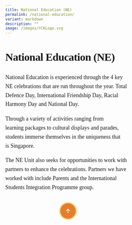 ```yaml
---
title: National Education (NE)
permalink: /national-education/
variant: markdown
description: ""
image: /images/YCKLogo.svg
---
```

<div class="yck-component">
    <div class="regular-flow">
        <article>
            <h2 id="ne">National Education (NE)</h2>
            <p>
                National Education is experienced through the 4 key NE celebrations that
                are run throughout the year. Total Defence Day, International Friendship
                Day, Racial Harmony Day and National Day.
            </p>
            <p>
                Through a variety of activities ranging from learning packages to
                cultural displays and parades, students immerse themselves in the
                uniqueness that is Singapore.
            </p>
            <p>
                The NE Unit also seeks for opportunities to work with partners to
                enhance the celebrations. Partners we have worked with include Parents
                and the International Students Integration Programme group.
            </p>
            <img alt="" src="https://www.yiochukangsec.moe.edu.sg/images/Our%20Curriculum/Non%20Academic%20Programmes/CCE/National%20Education%20(NE)/N1.png">
            <img alt="" src="https://www.yiochukangsec.moe.edu.sg/images/Our%20Curriculum/Non%20Academic%20Programmes/CCE/National%20Education%20(NE)/N2.png">
        </article>
    </div>
    <div class="deadctr-container">
        <div class="deadctr-content">
            <div class="button-container">
                <a href="#top">
                    <button class="buttontotop">
                        <svg viewBox="0 0 384 512" class="svgIcon">
                            <path d="M214.6 41.4c-12.5-12.5-32.8-12.5-45.3 0l-160 160c-12.5 12.5-12.5 32.8 0 45.3s32.8 12.5 45.3 0L160 141.2V448c0 17.7 14.3 32 32 32s32-14.3 32-32V141.2L329.4 246.6c12.5 12.5 32.8 12.5 45.3 0s12.5-32.8 0-45.3l-160-160z"></path>
                        </svg>
                    </button>
                </a>
            </div>
        </div>
    </div>
</div>

<style>
    *,
::after,
::before {
  box-sizing: border-box
}
* {
  margin: 0;
  padding: 0;
}
html {
  font-size: 100%
}
a {
  text-decoration: none;
  color: inherit
}
button {
  border: none;
  background-color: transparent;
  font-family: inherit;
  padding: 0;
  cursor: pointer
}
img {
  max-width: 100%;
  height: auto;
  display: block;
  background-repeat: no-repeat;
  background-size: cover
}
:root {
  --yck-text-line-height: 1.6em;
  --yck-heading-line-height: 1.2em;
  --yck-heading-letter-spacing: -0.02em;
  --yck-spacing-unit: 1em;
  --yck-box-shadow: 0 2px 4px rgba(0, 0, 0, 0.25);
  --yck-box-shadow1: 0 1px 2px rgba(0, 0, 0, 0.15);
  --yck-inset-shadow1: rgba(50, 50, 93, 0.25) 0px 30px 60px -12px inset,rgba(0, 0, 0, 0.3) 0px 18px 36px -18px inset;
  --yck-inset-shadow2: rgb(204, 219, 232) 3px 3px 6px 0px inset,rgba(255, 255, 255, 0.5) -3px -3px 6px 1px inset;
  --yck-transition-timing: cubic-bezier(0.4, 0, 0.2, 1);
  --yck-step--2: clamp(0.7813rem, 0.9263rem + -0.1872vw, 0.8889rem);
  --yck-step--1: clamp(0.9375rem, 1.0217rem + -0.1087vw, 1rem);
  --yck-step-0: clamp(1.125rem, 1.125rem + 0vw, 1.125rem);
  --yck-step-1: clamp(1.2656rem, 1.2363rem + 0.1467vw, 1.35rem);
  --yck-step-2: clamp(1.4238rem, 1.3556rem + 0.3412vw, 1.62rem);
  --yck-step-3: clamp(1.6018rem, 1.4828rem + 0.5951vw, 1.944rem);
  --yck-step-4: clamp(1.802rem, 1.6174rem + 0.9231vw, 2.3328rem);
  --yck-step-5: clamp(2.0273rem, 1.7587rem + 1.3427vw, 2.7994rem);
  --yck-space-s-xl: clamp(1.125em, 0.2143em + 3.9286vw, 3.5em);
  --font-system-ui: system-ui,sans-serif;
  --font-transitional: Charter,Bitstream Charter,Sitka Text,Cambria,serif;
  --font-old-style: Iowan Old Style,Palatino Linotype,URW Palladio L,P052,serif;
  --font-humanist: Seravek,Gill Sans Nova,Ubuntu,Calibri,DejaVu Sans,source-sans-pro,sans-serif;
  --font-geometric-humanist: Avenir,Montserrat,Corbel,URW Gothic,source-sans-pro,sans-serif;
  --font-classical-humanist: Optima,Candara,Noto Sans,source-sans-pro,sans-serif;
  --font-neo-grotesque: Inter,Roboto,Helvetica Neue,Arial Nova,Nimbus Sans,Arial,sans-serif;
  --font-monospace-slab-serif: Nimbus Mono PS,Courier New,monospace;
  --font-monospace-code: Dank Mono,Operator Mono,Inconsolata,Fira Mono,ui-monospace,SF Mono,Monaco,Droid Sans Mono,Source Code Pro,Cascadia Code,Menlo,Consolas,DejaVu Sans Mono,monospace;
  --font-industrial: Bahnschrift,DIN Alternate,Franklin Gothic Medium,Nimbus Sans Narrow,sans-serif-condensed,sans-serif;
  --font-rounded-sans: ui-rounded,Hiragino Maru Gothic ProN,Quicksand,Comfortaa,Manjari,Arial Rounded MT,Arial Rounded MT Bold,Calibri,source-sans-pro,sans-serif;
  --font-slab-serif: Rockwell,Rockwell Nova,Roboto Slab,DejaVu Serif,Sitka Small,serif;
  --font-antique: Superclarendon,Bookman Old Style,URW Bookman,URW Bookman L,Georgia Pro,Georgia,serif;
  --font-didone: Didot,Bodoni MT,Noto Serif Display,URW Palladio L,P052,Sylfaen,serif;
  --font-handwritten: Segoe Print,Bradley Hand,Chilanka,TSCu_Comic,casual,cursive;
  interpolate-size: allow-keywords;
  scroll-behavior: smooth;
  text-rendering: optimizeSpeed
}
body {
  min-height: 100dvh;
  font-family: inherit;
  line-height: var(--yck-text-line-height);
  word-break: break-word;
  overflow-wrap: break-word
}
::selection {
  text-shadow: none;
  background: rgba(255,255,0,.35)
}
img,
svg {
  vertical-align: middle
}
.yck-component {
  line-height: var(--yck-text-line-height);
  letter-spacing: normal;
  padding: 0;
  font-size: var(--yck-step-0);
  margin-bottom: var(--yck-space-s-xl)
}
.yck-component h2,
.yck-component p {
  overflow-wrap: break-word
}
.yck-component h2 {
  text-wrap: balance
}
.yck-component p {
  text-wrap: pretty;
  margin-bottom: var(--yck-spacing-unit)
}
.yck-component h2 {
  font-size: var(--yck-step-4);
  margin-bottom: calc(var(--yck-spacing-unit) * .85);
  text-transform: capitalize;
  line-height: var(--yck-heading-line-height);
  letter-spacing: var(--yck-heading-letter-spacing)
}
.yck-component a {
  text-decoration: none;
  color: #e37f2a
}
.yck-component .deadctr-container {
  display: flex;
  justify-content: center;
  align-items: center
}
.yck-component .deadctr-content {
  padding: var(--yck-spacing-unit);
  margin: 0 auto;
  text-align: center
}
 .yck-component .video-container {
  position: relative;
  width: 100%;
  padding-bottom: 56.25%;
  height: 0;
  overflow: hidden;
  margin-bottom: var(--yck-spacing-unit)
}
.yck-component .isomer-card:has(img) {
  filter: brightness(93%);
  background-color: #ccc;
  transition: filter .5s
}
.yck-component .isomer-card:has(img):hover {
  filter: brightness(100%) saturate(120%);
  background-color: #fefefe
}
.yck-component .isomer-card .isomer-card-body .isomer-card-title:has(+ .isomer-card-description) {
  margin-bottom: .75rem
}
.yck-component .isomer-card .isomer-card-body .isomer-card-description:has(+ .isomer-card-link),
.yck-component .isomer-card .isomer-card-body .isomer-card-title:has(+ .isomer-card-link) {
  margin-bottom: 1rem
}
.yck-component .buttontotop {
  width: 50px;
  height: 50px;
  border-radius: 50%;
  background-color: #e37f2a;
  border: none;
  font-weight: 600;
  display: flex;
  align-items: center;
  justify-content: center;
  box-shadow: 0 0 0 4px rgba(250,190,60,.5);
  cursor: pointer;
  transition-duration: .3s;
  overflow: hidden;
  position: relative
}
.yck-component .svgIcon {
  width: 12px;
  transition-duration: .3s
}
.yck-component .svgIcon path {
  fill: white
}
.yck-component .buttontotop:hover {
  width: 140px;
  border-radius: 50px;
  transition-duration: .3s;
  background-color: #fabe64;
  align-items: center
}
.yck-component .buttontotop:hover .svgIcon {
  transition-duration: .3s;
  transform: translateY(-200%)
}
.yck-component .buttontotop::before {
  position: absolute;
  bottom: -20px;
  content: "Back to Top";
  color: #fff;
  font-size: 0px
}
.yck-component .buttontotop:hover::before {
  font-size: var(--yck-step-0);
  opacity: 1;
  bottom: unset;
  transition-duration: .3s
}
</style>